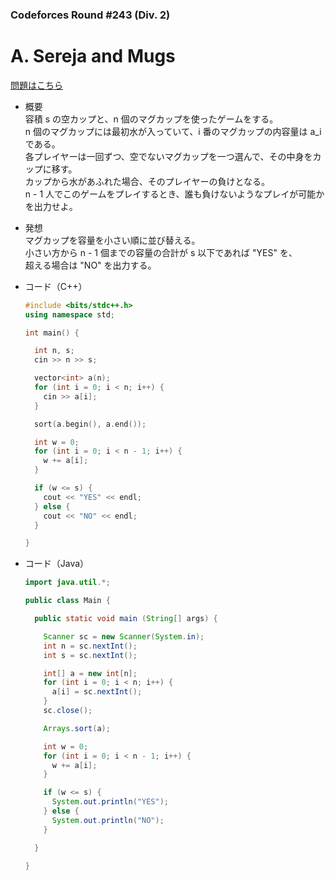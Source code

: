 ### Codeforces Round #243 (Div. 2)

# A. Sereja and Mugs

  [問題はこちら](https://codeforces.com/problemset/problem/426/A)
  
- 概要<br>
  容積 s の空カップと、n 個のマグカップを使ったゲームをする。<br>
  n 個のマグカップには最初水が入っていて、i 番のマグカップの内容量は a_i である。<br>
  各プレイヤーは一回ずつ、空でないマグカップを一つ選んで、その中身をカップに移す。<br>
  カップから水があふれた場合、そのプレイヤーの負けとなる。<br>
  n - 1 人でこのゲームをプレイするとき、誰も負けないようなプレイが可能かを出力せよ。
  
  
- 発想<br>
  マグカップを容量を小さい順に並び替える。<br>
  小さい方から n - 1 個までの容量の合計が s 以下であれば "YES" を、<br>
  超える場合は "NO" を出力する。
  
  
- コード（C++）

  ```cpp
  #include <bits/stdc++.h>
  using namespace std;

  int main() {

    int n, s;
    cin >> n >> s;

    vector<int> a(n);
    for (int i = 0; i < n; i++) {
      cin >> a[i];
    }

    sort(a.begin(), a.end());

    int w = 0;
    for (int i = 0; i < n - 1; i++) {
      w += a[i];
    }

    if (w <= s) {
      cout << "YES" << endl;
    } else {
      cout << "NO" << endl;
    }

  }
  ```
  
- コード（Java）

  ```java
  import java.util.*;

  public class Main {

    public static void main (String[] args) {

      Scanner sc = new Scanner(System.in);
      int n = sc.nextInt();
      int s = sc.nextInt();

      int[] a = new int[n];
      for (int i = 0; i < n; i++) {
        a[i] = sc.nextInt();
      }
      sc.close();

      Arrays.sort(a);

      int w = 0;
      for (int i = 0; i < n - 1; i++) {
        w += a[i];
      }

      if (w <= s) {
        System.out.println("YES");
      } else {
        System.out.println("NO");
      }

    }

  }
  ```
    